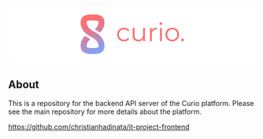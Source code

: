 ![curio logo](/readme-images/readme-logo.png)

## About

This is a repository for the backend API server of the Curio platform. Please see the main repository for more details about the platform.

https://github.com/christianhadinata/it-project-frontend